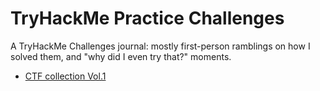 # TryHackMe Practice Challenges
A TryHackMe Challenges journal: mostly first-person ramblings on how I solved them, and "why did I even try that?" moments.

- [CTF collection Vol.1](CTF_Collection_Vol.1/README.md)